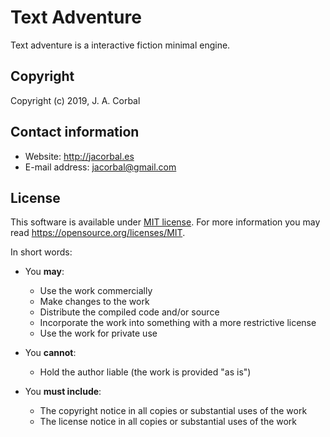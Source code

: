Text Adventure
==============

Text adventure is a interactive fiction minimal engine.


Copyright
---------

Copyright (c) 2019, J. A. Corbal


Contact information
-------------------

  * Website: <http://jacorbal.es>
  * E-mail address: <jacorbal@gmail.com>


License
-------

This software is available under [MIT license](LICENSE).  For more
information you may read <https://opensource.org/licenses/MIT>.

In short words:

  * You **may**:

    - Use the work commercially
    - Make changes to the work
    - Distribute the compiled code and/or source
    - Incorporate the work into something with a more restrictive license
    - Use the work for private use

  * You **cannot**:

    - Hold the author liable (the work is provided "as is")

  * You **must include**:

    - The copyright notice in all copies or substantial uses of the work
    - The license notice in all copies or substantial uses of the work

